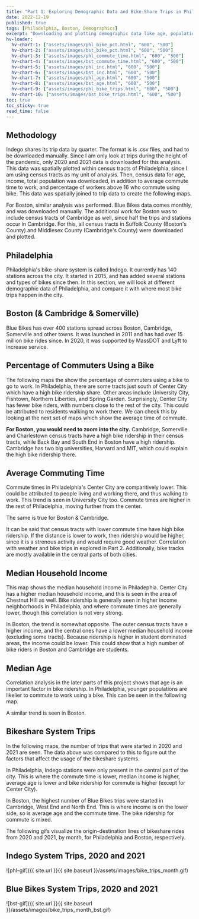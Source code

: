 ```yaml
---
title: "Part 1: Exploring Demographic Data and Bike-Share Trips in Philadelphia and Boston"
date: 2022-12-19
published: true
tags: [Philadelphia, Boston, Demographics]
excerpt: "Downloading and plotting demographic data like age, population and income, with more specific census data."
hv-loader:
  hv-chart-1: ["assets/images/phl_bike_pct.html", "600", "500"]
  hv-chart-2: ["assets/images/bst_bike_pct.html", "600", "500"]
  hv-chart-3: ["assets/images/phl_commute_time.html", "600", "500"]
  hv-chart-4: ["assets/images/bst_commute_time.html", "600", "500"]
  hv-chart-5: ["assets/images/phl_inc.html", "600", "500"]
  hv-chart-6: ["assets/images/bst_inc.html", "600", "500"]
  hv-chart-7: ["assets/images/phl_age.html", "600", "500"]
  hv-chart-8: ["assets/images/bst_age.html", "600", "500"]
  hv-chart-9: ["assets/images/phl_bike_trips.html", "600", "500"]
  hv-chart-10: ["assets/images/bst_bike_trips.html", "600", "500"]
toc: true
toc_sticky: true
read_time: false
---
```



## Methodology

Indego shares its trip data by quarter. The format is is .csv files, and had to be downloaded manually. Since I am only look at trips during the height of the pandemic, only 2020 and 2021 data is downloaded for this analysis. This data was spatially plotted within census tracts of Philadelphia, since I am using census tracts as my unit of analysis. Then, census data for age, income, total population was downloaded, in addition to average commute time to work, and percentage of workers above 16 who commute using bike. This data was spatially joined to trip data to create the following maps.

For Boston, similar analysis was performed. Blue Bikes data comes monthly, and was downloaded manually. The additional work for Boston was to include census tracts of Cambridge as well, since half the trips and stations occur in Cambridge. For this, all census tracts in Suffolk County (Boston's County) and Middlesex County (Cambridge's County) were downloaded and plotted.

## Philadelphia

Philadelphia's bike-share system is called Indego. It currently has 140 stations across the city. It  started in 2015, and has added several stations and types of bikes since then. In this section, we will look at different demographic data of Philadelphia, and compare it with where most bike trips happen in the city.

## Boston (& Cambridge & Somerville)

Blue Bikes has over 400 stations spread across Boston, Cambridge, Somerville and other towns. It was launched in 2011 and has had over 15 million bike rides since. In 2020, it was supported by MassDOT and Lyft to increase service.

## Percentage of Commuters Using a Bike

<div id="hv-chart-1"></div>

The following maps the show the percentage of commuters using a bike to go to work. In Philadelphia, there are some tracts just south of Center City which have a high bike ridership share. Other areas include University City, Fishtown, Northern Liberties, and Spring Garden. Surprisingly, Center City has fewer bike riders, with numbers close to the rest of the city. This could be attributed to residents walking to work there. We can check this by looking at the next set of maps which show the average time of commute.

<div id="hv-chart-2"></div>

<b>For Boston, you would need to zoom into the city.</b> Cambridge, Somerville and Charlestown census tracts have a high bike ridership in their census tracts, while Back Bay and South End in Boston have a high ridership. Cambridge has two big universities, Harvard and MIT, which could explain the high bike ridership there.

## Average Commuting Time

Commute times in Philadelphia's Center City are comparitively lower. This could be attributed to people living and working there, and thus walking to work. This trend is seen in University City too. Commute times are higher in the rest of Philadelphia, moving further from the center.

<div id="hv-chart-3"></div>

The same is true for Boston & Cambridge.

<div id="hv-chart-4"></div>

It can be said that census tracts with lower commute time have high bike ridership. If the distance is lower to work, then ridership would be higher, since it is a strenous activity and would require good weather. Correlation with weather and bike trips in explored in Part 2. Additionally, bike tracks are mostly available in the central parts of both cities. 

## Median Household Income

This map shows the median household income in Philadephia. Center City has a higher median household income, and this is seen in the area of Chestnut Hill as well. Bike ridership is generally seen in higher income neighborhoods in Philadelphia, and where commute times are generally lower, though this correlation is not very strong.

<div id="hv-chart-5"></div>

In Boston, the trend is somewhat opposite. The outer census tracts have a higher income, and the central ones have a lower median household income (excluding some tracts). Because ridership is higher in student dominated areas, the income could be lower. This could show that a high number of bike riders in Boston and Cambridge are students.

<div id="hv-chart-6"></div>

## Median Age

Correlation analysis in the later parts of this project shows that age is an important factor in bike ridership. In Philadelphia, younger populations are likelier to commute to work using a bike. This can be seen in the following map.

<div id="hv-chart-7"></div>

A similar trend is seen in Boston.

<div id="hv-chart-8"></div>

## Bikeshare System Trips

In the following maps, the number of trips that were started in 2020 and 2021 are seen. The data above was compared to this to figure out the factors that affect the usage of the bikeshare systems.

In Philadelphia, Indego stations were only present in the central part of the city. This is where the commute time is lower, median income is higher, average age is lower and bike ridership for commute is higher (except for Center City).

<div id="hv-chart-9"></div>

In Boston, the highest number of Blue Bikes trips were started in Cambridge, West End and North End. This is where income is on the lower side, so is average age and the commute time. The bike ridership for commute is mixed.

<div id="hv-chart-10"></div>

The following gifs visualize the origin-destination lines of bikeshare rides from 2020 and 2021, by month, for Philadelphia and Boston, respectively.

## Indego System Trips, 2020 and 2021

![phl-gif]({{ site.url }}{{ site.baseurl }}/assets/images/bike_trips_month.gif)

## Blue Bikes System Trips, 2020 and 2021

![bst-gif]({{ site.url }}{{ site.baseurl }}/assets/images/bike_trips_month_bst.gif)














